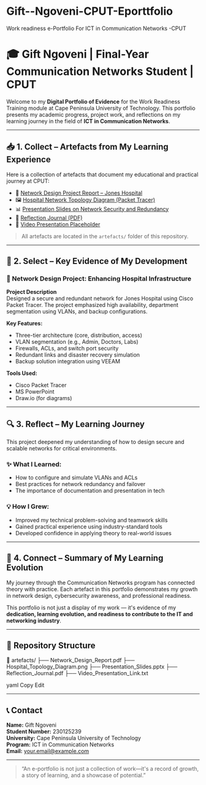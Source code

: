 # Gift--Ngoveni-CPUT-Eporttfolio
Work readiness e-Portfolio For ICT in Communication Networks -CPUT
# 🎓 Gift Ngoveni | Final-Year Communication Networks Student | CPUT

Welcome to my **Digital Portfolio of Evidence** for the Work Readiness Training module at Cape Peninsula University of Technology. This portfolio presents my academic progress, project work, and reflections on my learning journey in the field of **ICT in Communication Networks**.

---

## 📥 1. Collect – Artefacts from My Learning Experience

Here is a collection of artefacts that document my educational and practical journey at CPUT:

- 📄 [Network Design Project Report – Jones Hospital](./artefacts/Network_Design_Report.pdf)
- 🖼️ [Hospital Network Topology Diagram (Packet Tracer)](./artefacts/Hospital_Topology_Diagram.png)
- 📊 [Presentation Slides on Network Security and Redundancy](./artefacts/Presentation_Slides.pptx)
- 📘 [Reflection Journal (PDF)](./artefacts/Reflection_Journal.pdf)
- 🎥 [Video Presentation Placeholder](./artefacts/Video_Presentation_Link.txt)

> All artefacts are located in the `artefacts/` folder of this repository.

---

## 🧠 2. Select – Key Evidence of My Development

### 📌 Network Design Project: Enhancing Hospital Infrastructure

**Project Description**  
Designed a secure and redundant network for Jones Hospital using Cisco Packet Tracer. The project emphasized high availability, department segmentation using VLANs, and backup configurations.

**Key Features:**
- Three-tier architecture (core, distribution, access)
- VLAN segmentation (e.g., Admin, Doctors, Labs)
- Firewalls, ACLs, and switch port security
- Redundant links and disaster recovery simulation
- Backup solution integration using VEEAM

**Tools Used:**
- Cisco Packet Tracer
- MS PowerPoint
- Draw.io (for diagrams)

---

## 🔍 3. Reflect – My Learning Journey

This project deepened my understanding of how to design secure and scalable networks for critical environments.

### ✨ What I Learned:
- How to configure and simulate VLANs and ACLs
- Best practices for network redundancy and failover
- The importance of documentation and presentation in tech

### 💡 How I Grew:
- Improved my technical problem-solving and teamwork skills
- Gained practical experience using industry-standard tools
- Developed confidence in applying theory to real-world issues

---

## 🔗 4. Connect – Summary of My Learning Evolution

My journey through the Communication Networks program has connected theory with practice. Each artefact in this portfolio demonstrates my growth in network design, cybersecurity awareness, and professional readiness.

This portfolio is not just a display of my work — it's evidence of my **dedication, learning evolution, and readiness to contribute to the IT and networking industry**.

---

## 📁 Repository Structure

📂 artefacts/
├── Network_Design_Report.pdf
├── Hospital_Topology_Diagram.png
├── Presentation_Slides.pptx
├── Reflection_Journal.pdf
├── Video_Presentation_Link.txt

yaml
Copy
Edit

---

## 📞 Contact

**Name:** Gift Ngoveni  
**Student Number:** 230125239  
**University:** Cape Peninsula University of Technology  
**Program:** ICT in Communication Networks  
**Email:** your.email@example.com

---

> “An e-portfolio is not just a collection of work—it's a record of growth, a story of learning, and a showcase of potential.”
